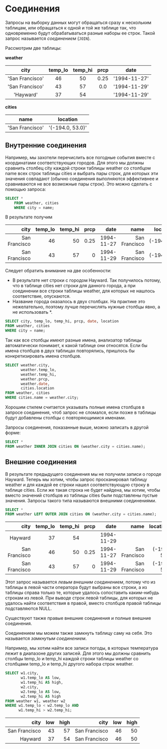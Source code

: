 # Соединения

Запросы на выборку данных могут обращаться сразу к нескольким таблицам, или обращаться к одной и той же таблице так, что одновременно будут обрабатываться разные наборы ее строк. Такой запрос называется *соединением* (`JOIN`).

Рассмотрим две таблицы:

__weather__

city | temp_lo | temp_hi | prcp | date
:---: | :---: | :---: | :---: | :---:
'San Francisco' | 46 | 50 | 0.25 | '1994-11-27'
'San Francisco' | 43 | 57 | 0.0 | '1994-11-29'
'Hayward' | 37 | 54 || '1994-11-29'

__cities__

name | location
:---: | :---:
'San Francisco' | '(-194.0, 53.0)'

## Внутренние соединения

Например, мы захотели перечислить все погодные события вместе с координатами соответствующих городов. Для этого мы должны сравнить столбец city каждой строки таблицы weather со столбцом name всех строк таблицы cities и выбрать пары строк, для которых эти значения совпадают (обычно соединения выполняются эффективнее и сравниваются не все возможные пары строк). Это можно сделать с помощью запроса:

```sql
SELECT *
    FROM weather, cities
    WHERE city = name;
```

В результате получим

city | temp_lo | temp_hi | prcp | date | name | location
---: | ---: | ---: | ---: | ---: | ---: | ---:
San Francisco | 46 | 50 | 0.25 | 1994-11-27 | San Francisco | (-194,53)
San Francisco | 43 | 57 | 0 | 1994-11-29 | San Francisco | (-194,53)

Следует обратить внимание на две особенности:

* В результате нет строки с городом Hayward. Так получилось потому, что в таблице cities нет строки для данного города, а при соединении все строки таблицы weather, для которых не нашлось соответствие, опускаются.
* Название города оказалось в двух столбцах. На практике это нежелательно, поэтому лучше перечислять нужные столбцы явно, а не использовать *.

```sql
SELECT city, temp_lo, temp_hi, prcp, date, location
FROM weather, cities
WHERE city = name;
```

Так как все столбцы имеют разные имена, анализатор таблицы автоматически понимает, к какой таблице они относятся. Если бы имена столбцов в двух таблицах повторялись, пришлось бы конкретизировать имена столбцов.

```sql
SELECT weather.city,
       weather.temp_lo,
       weather.temp_hi,
       weather.prcp,
       weather.date,
       cities.location
FROM weather, cities
WHERE cities.name = weather.city;
```

Хорошим стилем считается указывать полные имена столбцов в запросе соединения, чтоб запрос не сломался, если позже в таблицы будут добавлены столбцы с повторяющимися именами.

Запросы соединения, показанные выше, можно записать в другой форме:

```sql
SELECT *
FROM weather INNER JOIN cities ON (weather.city = cities.name);
```

## Внешние соединения

В результате предыдущего соединения мы не получили записи о городе Hayward. Теперь мы хотим, чтобы запрос просканировал таблицу weather и для каждой ее строки нашел соответствующую строку в таблице cities. Если же такая строка не будет найдена, мы хотим, чтобы вместо значений столбцов из таблицы cities были подставлены пустые значения. Запросы такого типа называются внешними соединениями.

```sql
SELECT *
FROM weather LEFT OUTER JOIN cities ON (weather.city = cities.name);
```

city | temp_lo | temp_hi | prcp | date | name | location
---: | ---: | ---: | ---: | ---: | ---: | ---:
Hayward | 37 | 54 | | 1994-11-29 | | |
San Francisco | 46 | 50 | 0.25 | 1994-11-27 | San Francisco | (-194, 53)
San Francisco | 43 | 57 | 0 | 1994-11-29 | San Francisco | (-194, 53)

Этот запрос называется _левым внешним соединением_, потому что из таблицы в левой части оператора будут выбраны все строки, а из таблицы справа только те, которые удалось сопоставить каким-нибудь строкам из левой. При выводе строк левой таблицы, для которых не удалось найти соответствия в правой, вместо столбцов правой таблицы подставляются NULL.

Существуют также правые внешние соединения и полные внешние соединения.

Соединением мы можем также замкнуть таблицу саму на себя. Это называется _замкнутым соединением_.

Например, мы хотим найти все записи погоды, в которых температура лежит в диапазоне других записей. Для этого мы должны сравнить столбцы temp_lo и temp_hi каждой строки таблицы weather со столбцами temp_lo и temp_hi другого набора строк weather.

```sql
SELECT w1.city,
       w1.temp_lo AS low,
       w1.temp_hi AS high,
       w2.city,
       w2.temp_lo AS low,
       w2.temp_hi AS high
FROM weather w1, weather w2
WHERE w1.temp_lo < w2.temp_lo AND
      w1.temp_hi > w2.temp_hi;
```

city | low | high | city | low | high
---: | ---: | ---: | ---: | ---: | ---:
San Francisco | 43 | 57 | San Francisco | 46 | 50
Hayward | 37 | 54 | San Francisco | 46 | 50
